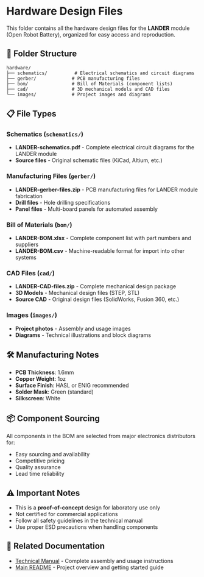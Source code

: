 # Hardware Design Files

This folder contains all the hardware design files for the **LANDER** module (Open Robot Battery), organized for easy access and reproduction.

## 📁 Folder Structure

```
hardware/
├── schematics/          # Electrical schematics and circuit diagrams
├── gerber/             # PCB manufacturing files
├── bom/                # Bill of Materials (component lists)
├── cad/                # 3D mechanical models and CAD files
└── images/             # Project images and diagrams
```

## 📋 File Types

### Schematics (`schematics/`)
- **LANDER-schematics.pdf** - Complete electrical circuit diagrams for the LANDER module
- **Source files** - Original schematic files (KiCad, Altium, etc.)

### Manufacturing Files (`gerber/`)
- **LANDER-gerber-files.zip** - PCB manufacturing files for LANDER module fabrication
- **Drill files** - Hole drilling specifications
- **Panel files** - Multi-board panels for automated assembly

### Bill of Materials (`bom/`)
- **LANDER-BOM.xlsx** - Complete component list with part numbers and suppliers
- **LANDER-BOM.csv** - Machine-readable format for import into other systems

### CAD Files (`cad/`)
- **LANDER-CAD-files.zip** - Complete mechanical design package
- **3D Models** - Mechanical design files (STEP, STL)
- **Source CAD** - Original design files (SolidWorks, Fusion 360, etc.)

### Images (`images/`)
- **Project photos** - Assembly and usage images
- **Diagrams** - Technical illustrations and block diagrams

## 🛠 Manufacturing Notes

- **PCB Thickness**: 1.6mm
- **Copper Weight**: 1oz
- **Surface Finish**: HASL or ENIG recommended
- **Solder Mask**: Green (standard)
- **Silkscreen**: White

## 📦 Component Sourcing

All components in the BOM are selected from major electronics distributors for:
- Easy sourcing and availability
- Competitive pricing
- Quality assurance
- Lead time reliability

## ⚠️ Important Notes

- This is a **proof-of-concept** design for laboratory use only
- Not certified for commercial applications
- Follow all safety guidelines in the technical manual
- Use proper ESD precautions when handling components

## 🔗 Related Documentation

- [Technical Manual](../MANUAL.md) - Complete assembly and usage instructions
- [Main README](../README.md) - Project overview and getting started guide
